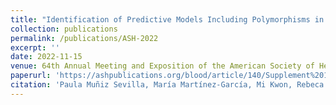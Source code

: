 ```yaml
---
title: "Identification of Predictive Models Including Polymorphisms in Cytokines Genes Associated with Post-Transplant Complications after Identical HLA-Allogeneic Stem Cell Transplantation"
collection: publications
permalink: /publications/ASH-2022
excerpt: ''
date: 2022-11-15
venue: 64th Annual Meeting and Exposition of the American Society of Hematology, Blood
paperurl: 'https://ashpublications.org/blood/article/140/Supplement%201/4795/490797/Identification-of-Predictive-Models-Including'
citation: 'Paula Muñiz Sevilla, María Martínez-García, Mi Kwon, Rebeca Bailén, Gillen Oarbeascoa, Diego Carbonell, Julia Suárez González, María Chicano Lavilla, Cristina Andres, Juan Carlos Triviño, Javier Anguita, José Luis Díez-Martín, Pablo Martínez Olmos, Carolina Martinez-Laperche, Ismael Buño; Identification of Predictive Models Including Polymorphisms in Cytokines Genes Associated with Post-Transplant Complications after Identical HLA-Allogeneic Stem Cell Transplantation. Blood 2022; 140 (Supplement 1): 4795–4796. doi: https://doi.org/10.1182/blood-2022-168461'
---
```



